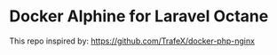 # Docker Alphine for Laravel Octane
This repo inspired by: https://github.com/TrafeX/docker-php-nginx
